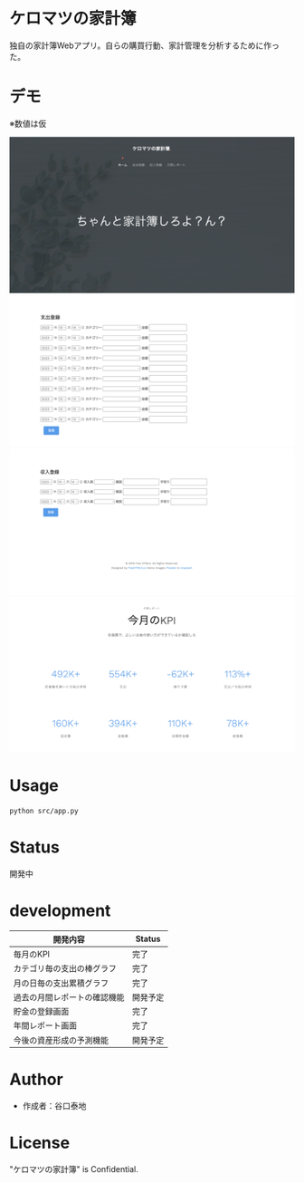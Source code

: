 # ケロマツの家計簿

独自の家計簿Webアプリ。自らの購買行動、家計管理を分析するために作った。

# デモ

※数値は仮

![ホーム画面](markdown_images/picture_home.png)
![ホーム画面](markdown_images/registration_buy.png)
![ホーム画面](markdown_images/registration_income.png)
![ホーム画面](markdown_images/month_report.png)

# Usage

```bash
python src/app.py
```

# Status
開発中

# development
|開発内容|Status|
|---|---|
|毎月のKPI|完了|
|カテゴリ毎の支出の棒グラフ|完了|
|月の日毎の支出累積グラフ|完了|
|過去の月間レポートの確認機能|開発予定|
|貯金の登録画面|完了|
|年間レポート画面|完了|
|今後の資産形成の予測機能|開発予定|


# Author

* 作成者：谷口泰地

# License

"ケロマツの家計簿" is Confidential.